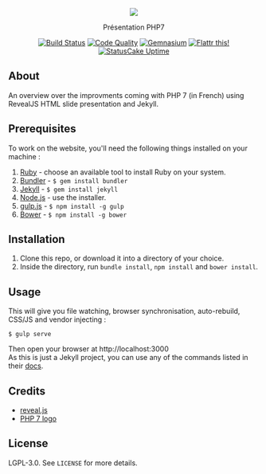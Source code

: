 <p align="center">
  <a href="https://crazy-max.github.io/php7-presentation" target="_blank"><img src="https://crazy-max.github.io/php7-presentation/img/logo.png"></a>
</p>
<p align="center">Présentation PHP7</p>

<p align="center">
  <a href="https://travis-ci.org/crazy-max/php7-presentation"><img src="https://img.shields.io/travis/crazy-max/php7-presentation/master.svg?style=flat-square" alt="Build Status"></a>
  <a href="https://www.codacy.com/app/crazy-max/php7-presentation"><img src="https://img.shields.io/codacy/grade/1c78d2c0aa814fd685b60868192d8d81.svg?style=flat-square" alt="Code Quality"></a>
  <a href="https://gemnasium.com/github.com/crazy-max/php7-presentation"><img src="https://img.shields.io/gemnasium/crazy-max/php7-presentation.svg?style=flat-square" alt="Gemnasium"></a>
  <a href="https://flattr.com/submit/auto?user_id=crazymax&url=https://crazy-max.github.io/php7-presentation"><img src="https://img.shields.io/badge/flattr-this-green.svg?style=flat-square" alt="Flattr this!"></a>
  <a href="https://crazy-max.github.io/php7-presentation"><img src="https://app.statuscake.com/button/index.php?Track=mZ96VTLi6T&Days=1&Design=3" alt="StatusCake Uptime"></a>
</p>

## About

An overview over the improvments coming with PHP 7 (in French) using RevealJS HTML slide presentation and Jekyll.

## Prerequisites

To work on the website, you'll need the following things installed on your machine :

1. [Ruby](https://www.ruby-lang.org/en/documentation/installation/) - choose an available tool to install Ruby on your system.
2. [Bundler](https://bundler.io/) - `$ gem install bundler`
3. [Jekyll](http://jekyllrb.com/) - `$ gem install jekyll`
4. [Node.js](http://nodejs.org) - use the installer.
5. [gulp.js](https://github.com/gulpjs/gulp) - `$ npm install -g gulp`
6. [Bower](https://github.com/bower/bower) - `$ npm install -g bower`

## Installation

1. Clone this repo, or download it into a directory of your choice.
2. Inside the directory, run `bundle install`, `npm install` and `bower install`.

## Usage

This will give you file watching, browser synchronisation, auto-rebuild, CSS/JS and vendor injecting :

```shell
$ gulp serve
```

Then open your browser at http://localhost:3000<br />
As this is just a Jekyll project, you can use any of the commands listed in their [docs](http://jekyllrb.com/docs/usage/).

## Credits

* [reveal.js](https://github.com/hakimel/reveal.js)
* [PHP 7 logo](http://www.cowburn.info/2015/06/18/php7-logo/)

## License

LGPL-3.0. See `LICENSE` for more details.